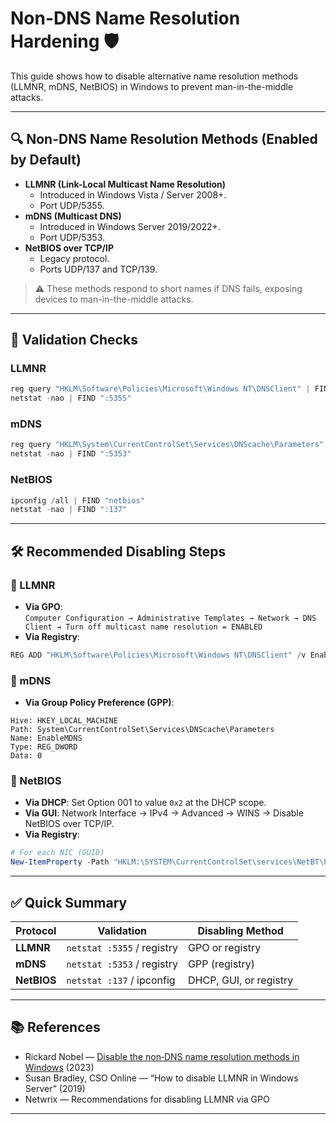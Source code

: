 # Non-DNS Name Resolution Hardening 🛡️

This guide shows how to disable alternative name resolution methods (LLMNR, mDNS, NetBIOS) in Windows to prevent man-in-the-middle attacks.

---

## 🔍 Non-DNS Name Resolution Methods (Enabled by Default)

- **LLMNR (Link-Local Multicast Name Resolution)**  
  - Introduced in Windows Vista / Server 2008+.  
  - Port UDP/5355.  
- **mDNS (Multicast DNS)**  
  - Introduced in Windows Server 2019/2022+.  
  - Port UDP/5353.  
- **NetBIOS over TCP/IP**  
  - Legacy protocol.  
  - Ports UDP/137 and TCP/139.  

> ⚠️ These methods respond to short names if DNS fails, exposing devices to man-in-the-middle attacks.

---

## 🧩 Validation Checks

### LLMNR
```powershell
reg query "HKLM\Software\Policies\Microsoft\Windows NT\DNSClient" | FIND "EnableMulticast"
netstat -nao | FIND ":5355"
```

### mDNS
```powershell
reg query "HKLM\System\CurrentControlSet\Services\DNScache\Parameters" | FIND "EnableMDNS"
netstat -nao | FIND ":5353"
```

### NetBIOS
```powershell
ipconfig /all | FIND "netbios"
netstat -nao | FIND ":137"
```

---

## 🛠️ Recommended Disabling Steps

### 🔧 LLMNR
- **Via GPO**:  
  `Computer Configuration → Administrative Templates → Network → DNS Client → Turn off multicast name resolution = ENABLED`
- **Via Registry**:
```powershell
REG ADD "HKLM\Software\Policies\Microsoft\Windows NT\DNSClient" /v EnableMulticast /t REG_DWORD /d 0 /f
```

### 🔧 mDNS
- **Via Group Policy Preference (GPP)**:
```plaintext
Hive: HKEY_LOCAL_MACHINE
Path: System\CurrentControlSet\Services\DNScache\Parameters
Name: EnableMDNS
Type: REG_DWORD
Data: 0
```

### 🔧 NetBIOS
- **Via DHCP**: Set Option 001 to value `0x2` at the DHCP scope.  
- **Via GUI**: Network Interface → IPv4 → Advanced → WINS → Disable NetBIOS over TCP/IP.  
- **Via Registry**:
```powershell
# For each NIC (GUID)
New-ItemProperty -Path "HKLM:\SYSTEM\CurrentControlSet\services\NetBT\Parameters\Interfaces\tcpip_{GUID}" -Name NetbiosOptions -Value 2 -PropertyType DWORD -Force
```

---

## ✅ Quick Summary

| Protocol   | Validation                | Disabling Method           |
|------------|---------------------------|----------------------------|
| **LLMNR**  | `netstat :5355` / registry | GPO or registry            |
| **mDNS**   | `netstat :5353` / registry | GPP (registry)             |
| **NetBIOS**| `netstat :137` / ipconfig  | DHCP, GUI, or registry     |

---

## 📚 References

- Rickard Nobel — [Disable the non‑DNS name resolution methods in Windows](https://rickardnobel.se/disable-the-non-dns-name-resolution-methods-in-windows/) (2023)  
- Susan Bradley, CSO Online — “How to disable LLMNR in Windows Server” (2019)  
- Netwrix — Recommendations for disabling LLMNR via GPO  

---
